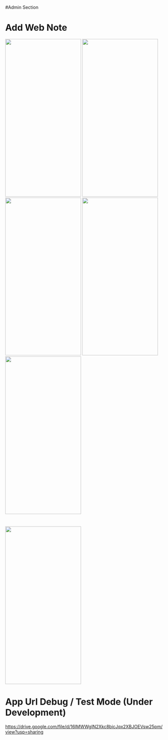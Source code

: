 
#Admin Section

<h1>Add Web Note</h1>
   <img src="https://user-images.githubusercontent.com/81430894/119990066-871a5d00-bfe5-11eb-9bfe-ea26ad5a34f1.jpeg" height="500" width="240"/>
   <img src="https://user-images.githubusercontent.com/81430894/119990072-884b8a00-bfe5-11eb-9e3f-db7287f7ba53.jpeg" height="500" width="240"/>
   <img src="https://user-images.githubusercontent.com/81430894/119990075-88e42080-bfe5-11eb-97c5-b64bfd0d2d6f.jpeg" height="500" width="240"/>
   <img src="https://user-images.githubusercontent.com/81430894/119990078-897cb700-bfe5-11eb-8e4b-73cd7f69ca7e.jpeg" height="500" width="240"/>
   <img src="https://user-images.githubusercontent.com/81430894/119990880-7b7b6600-bfe6-11eb-8cd6-3a93bab39e34.jpeg" height="500" width="240"/>
  


 <br/>
  <h1></h1>
<img src="" height="500" width="240"/>



  <br/>
  <h1>App Url Debug / Test Mode (Under Development)</h1>
   
  https://drive.google.com/file/d/16lMWWgIN2Xkc8bicJqx2XBJOEVsw25pm/view?usp=sharing
